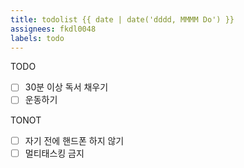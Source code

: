 ```yaml
---
title: todolist {{ date | date('dddd, MMMM Do') }}
assignees: fkdl0048
labels: todo
---
```

TODO  

- [ ] 30분 이상 독서 채우기
- [ ] 운동하기

TONOT

- [ ] 자기 전에 핸드폰 하지 않기
- [ ] 멀티태스킹 금지
